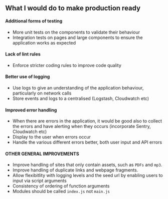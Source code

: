 ## What I would do to make production ready
#### Additional forms of testing
- More unit tests on the components to validate their behaviour
- Integration tests on pages and large components to ensure the application works as expected
#### Lack of lint rules
- Enforce stricter coding rules to improve code quality
#### Better use of logging
- Use logs to give an understanding of the application behaviour, particularly on network calls
- Store events and logs to a centralised (Logstash, Cloudwatch etc)
#### Improved error handling
- When there are errors in the application, it would be good also to collect the errors and have alerting when they occurs (incorporate Sentry, Cloudwatch etc)
- Display to the user when errors occur
- Handle the various different errors better, both user input and API errors
#### OTHER GENERAL IMPROVEMENTS
- Improve handling of sites that only contain assets, such as `PDFs` and `mp3`.
- Improve handling of duplicate links and webpage fragments.
- Allow flexibitlity with logging levels and the seed url by enabling users to input via script arguments
- Consistency of ordering of function arguments
- Modules should be called `index.js` not `main.js`